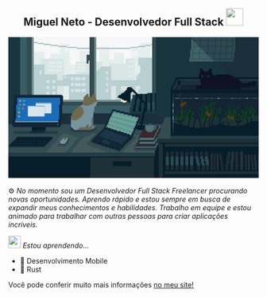<div align="center">

## Miguel Neto - Desenvolvedor Full Stack <img src="https://img1.picmix.com/output/stamp/normal/1/6/5/0/1930561_979af.gif" width="35" height="35" />

![cats-and-computers](about-image.gif)

</div>

⚙️ *No momento sou um Desenvolvedor Full Stack Freelancer procurando novas oportunidades. Aprendo rápido e estou sempre em busca de expandir meus conhecimentos e habilidades. Trabalho em equipe e estou animado para trabalhar com outras pessoas para criar aplicações incríveis.*

<img src="https://i.pinimg.com/originals/4a/1e/e2/4a1ee288ea97d5d320f3649c07f5f1eb.gif" width="25" height="25" /> *Estou aprendendo...*
- 📱 Desenvolvimento Mobile
- 🦀 Rust

Você pode conferir muito mais informações [no meu site!](https://miguelnto.vercel.app)
